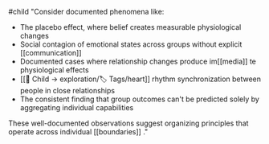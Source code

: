 #child 
"Consider documented phenomena like:

- The placebo effect, where belief creates measurable physiological changes
- Social contagion of emotional states across groups without explicit [[communication]] 
- Documented cases where relationship changes produce im[[media]] te physiological effects
- [[🎈 Child → exploration/🏷️ Tags/heart]]  rhythm synchronization between people in close relationships
- The consistent finding that group outcomes can't be predicted solely by aggregating individual capabilities

These well-documented observations suggest organizing principles that operate across individual [[boundaries]] ."